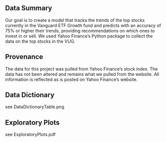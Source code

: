 ## Data Summary
Our goal is to create a model that tracks the trends of the top stocks currently in the Vanguard ETF Growth fund and predicts with an accuracy of 75% or higher their trends, providing recommendations on which ones to invest in or sell. We used Yahoo Finance’s Python package to collect the data on the top stocks in the VUG.

## Provenance
The data for this project was pulled from Yahoo Finance’s stock index. The data has not been altered and remains what we pulled from the website. All information is reflected as is posted on Yahoo Finance’s website.

## Data Dictionary
see DataDictionaryTable.png

## Exploratory Plots
see ExploratoryPlots.pdf
